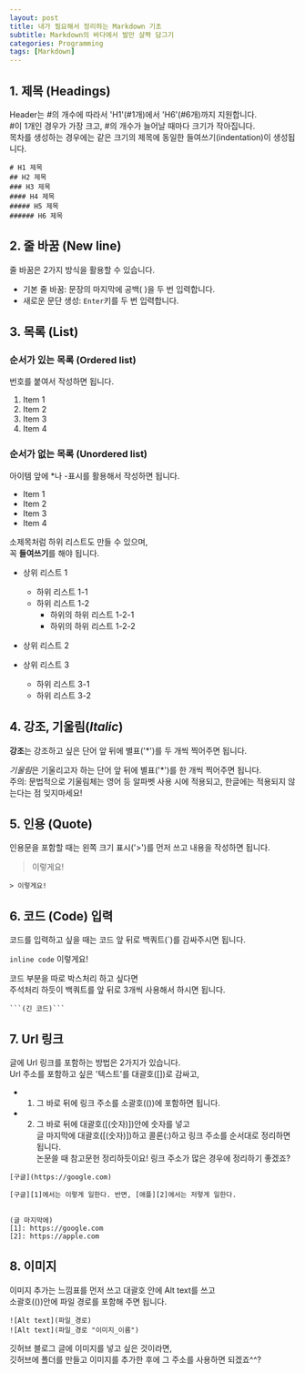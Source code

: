 ```yaml
---
layout: post
title: 내가 필요해서 정리하는 Markdown 기초
subtitle: Markdown의 바다에서 발만 살짝 담그기 
categories: Programming 
tags: [Markdown]
---
```



## 1. 제목 (Headings)

Header는 #의 개수에 따라서 'H1'(#1개)에서 'H6'(#6개)까지 지원합니다.  
#이 1개인 경우가 가장 크고, #의 개수가 늘어날 때마다 크기가 작아집니다.     
목차를 생성하는 경우에는 같은 크기의 제목에 동일한 들여쓰기(indentation)이 생성됩니다.   


```
# H1 제목
## H2 제목
### H3 제목
#### H4 제목
##### H5 제목
###### H6 제목  
```


## 2. 줄 바꿈 (New line)

줄 바꿈은 2가지 방식을 활용할 수 있습니다.  
- 기본 줄 바꿈: 문장의 마지막에 공백( )을 두 번 입력합니다.  
- 새로운 문단 생성: `Enter`키를 두 번 입력합니다.  



## 3. 목록 (List)

### 순서가 있는 목록 (Ordered list)  

번호를 붙여서 작성하면 됩니다.   
  
1. Item 1  
2. Item 2  
3. Item 3  
4. Item 4  
  
### 순서가 없는 목록 (Unordered list)

아이템 앞에 *나 -표시를 활용해서 작성하면 됩니다.   

* Item 1  
* Item 2  
* Item 3  
* Item 4  


소제목처럼 하위 리스트도 만들 수 있으며,      
꼭 **들여쓰기**를 해야 됩니다.  


* 상위 리스트 1   
  * 하위 리스트 1-1    
  * 하위 리스트 1-2    
    * 하위의 하위 리스트 1-2-1    
    * 하위의 하위 리스트 1-2-2    

* 상위 리스트 2    
* 상위 리스트 3    
  * 하위 리스트 3-1    
  * 하위 리스트 3-2    



## 4. **강조**, 기울림(*Italic*)

**강조**는 강조하고 싶은 단어 앞 뒤에 별표('*')를 두 개씩 찍어주면 됩니다.  

*기울림*은 기울리고자 하는 단어 앞 뒤에 별표('*')를 한 개씩 찍어주면 됩니다.  
주의: 문법적으로 기울림체는 영어 등 알파벳 사용 시에 적용되고, 한글에는 적용되지 않는다는 점 잊지마세요!   



## 5. 인용 (Quote)

인용문을 포함할 때는 왼쪽 크기 표시('>')를 먼저 쓰고 내용을 작성하면 됩니다.   

> 이렇게요!  


```
> 이렇게요! 
```


## 6. 코드 (Code) 입력 

코드를 입력하고 싶을 때는 코드 앞 뒤로 백쿼트(`)를 감싸주시면 됩니다.   


`inline code` 이렇게요! 


코드 부분을 따로 박스처리 하고 싶다면   
주석처리 하듯이 백쿼트를 앞 뒤로 3개씩 사용해서 하시면 됩니다.    


```
```(긴 코드)```
```



## 7. Url 링크  

글에 Url 링크를 포함하는 방법은 2가지가 있습니다.   
Url 주소를 포함하고 싶은 '텍스트'를 대괄호([])로 감싸고,  
- 1) 그 바로 뒤에 링크 주소를 소괄호(())에 포함하면 됩니다.   

- 2) 그 바로 뒤에 대괄호([(숫자)])안에 숫자를 넣고  
글 마지막에 대괄호([(숫자)])하고 콜론(:)하고 링크 주소를 순서대로 정리하면 됩니다.  
논문쓸 때 참고문헌 정리하듯이요! 링크 주소가 많은 경우에 정리하기 좋겠죠?   


```
[구글](https://google.com)

[구글][1]에서는 이렇게 일한다. 반면, [애플][2]에서는 저렇게 일한다. 


(글 마지막에)
[1]: https://google.com
[2]: https://apple.com
```


## 8. 이미지 

이미지 추가는 느낌표를 먼저 쓰고 대괄호 안에 Alt text를 쓰고  
소괄호(())안에 파일 경로를 포함해 주면 됩니다.   


```
![Alt text](파일_경로)  
![Alt text](파일_경로 "이미지_이름")  
```


깃허브 블로그 글에 이미지를 넣고 싶은 것이라면,  
깃허브에 폴더를 만들고 이미지를 추가한 후에 그 주소를 사용하면 되겠죠^^?   


